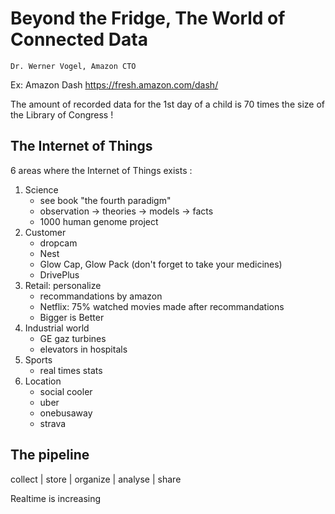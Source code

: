 # Beyond the Fridge, The World of Connected Data
    Dr. Werner Vogel, Amazon CTO

Ex: Amazon Dash https://fresh.amazon.com/dash/

The amount of recorded data for the 1st day of a child is 70 times the size of the Library of Congress !

## The Internet of Things
6 areas where the Internet of Things exists :

1. Science
    * see book "the fourth paradigm"
    * observation ->  theories -> models -> facts
    * 1000 human genome project
2. Customer
    * dropcam
    * Nest
    * Glow Cap, Glow Pack (don't forget to take your medicines)
    * DrivePlus
3. Retail: personalize
    * recommandations by amazon
    * Netflix: 75% watched movies made after recommandations
    * Bigger is Better
4. Industrial world
    * GE gaz turbines
    * elevators in hospitals
5. Sports
    * real times stats
6. Location
    * social cooler
    * uber
    * onebusaway
    * strava

## The pipeline
collect | store | organize | analyse | share

Realtime is increasing
